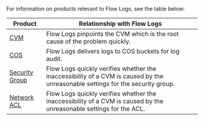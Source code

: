 For information on products relevant to Flow Logs, see the table below:

| Product | Relationship with Flow Logs |
|---------|---------|
| [CVM](https://intl.cloud.tencent.com/document/product/213/495) | Flow Logs pinpoints the CVM which is the root cause of the problem quickly. |
| [COS](https://intl.cloud.tencent.com/document/product/436/6222) | Flow Logs delivers logs to COS buckets for log audit. |
| [Security Group](https://intl.cloud.tencent.com/document/product/213/12452) | Flow Logs quickly verifies whether the inaccessibility of a CVM is caused by the unreasonable settings for the security group. |
| [Network ACL](https://intl.cloud.tencent.com/document/product/213/12452#comparison-of-security-group-and-network-acl) | Flow Logs quickly verifies whether the inaccessibility of a CVM is caused by the unreasonable settings for the ACL. |




